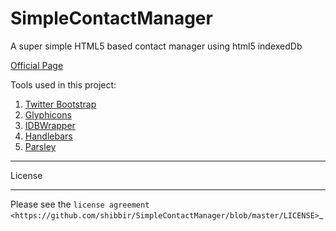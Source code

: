 SimpleContactManager
====================

A super simple HTML5 based contact manager using html5 indexedDb

[Official Page](http://shibbir.github.io/SimpleContactManager/)

Tools used in this project:

1. [Twitter Bootstrap](http://twbs.github.io/bootstrap/)
2. [Glyphicons](http://glyphicons.getbootstrap.com/)
3. [IDBWrapper](http://jensarps.github.io/IDBWrapper/)
4. [Handlebars](http://handlebarsjs.com/)
5. [Parsley](http://parsleyjs.org/)

*******
License
*******
Please see the `license
agreement <https://github.com/shibbir/SimpleContactManager/blob/master/LICENSE>`_